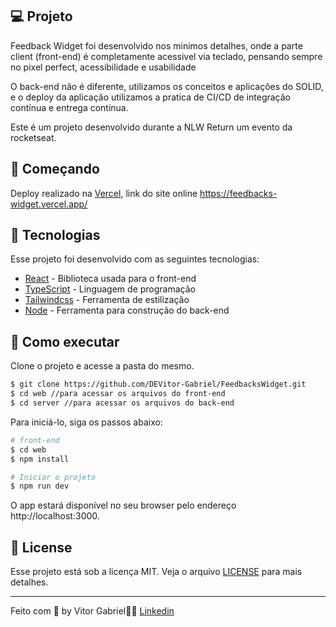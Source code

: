 ## 💻 Projeto

Feedback Widget foi desenvolvido nos minimos detalhes, onde a parte client (front-end) é completamente acessivel via teclado, pensando sempre no pixel perfect, acessibilidade e usabilidade <br>

O back-end não é diferente, utilizamos os conceitos e aplicações do SOLID, e o deploy da aplicação utilizamos a pratica de CI/CD de integração contínua e entrega contínua.

Este é um projeto desenvolvido durante a NLW Return um evento da rocketseat.

## 🚀 Começando

Deploy realizado na [Vercel](https://vercel.com/dashboard), link do site online https://feedbacks-widget.vercel.app/ <br>

## 🧪 Tecnologias

Esse projeto foi desenvolvido com as seguintes tecnologias:

- [React](https://reactjs.org) - Biblioteca usada para o front-end
- [TypeScript](https://www.typescriptlang.org/) - Linguagem de programação
- [Tailwindcss](https://tailwindcss.com/) - Ferramenta de estilização
- [Node](https://nodejs.org/en/) - Ferramenta para construção do back-end

## 🚀 Como executar

Clone o projeto e acesse a pasta do mesmo.

```bash
$ git clone https://github.com/DEVitor-Gabriel/FeedbacksWidget.git
$ cd web //para acessar os arquivos do front-end
$ cd server //para acessar os arquivos do back-end
```

Para iniciá-lo, siga os passos abaixo:
```bash
# front-end
$ cd web
$ npm install

# Iniciar o projeto
$ npm run dev
```
O app estará disponível no seu browser pelo endereço http://localhost:3000.


## 📝 License

Esse projeto está sob a licença MIT. Veja o arquivo [LICENSE](LICENSE.md) para mais detalhes.

---

Feito com 💜 by Vitor Gabriel👋🏻 [Linkedin](https://www.linkedin.com/in/vitor-gabriel-220445203)
